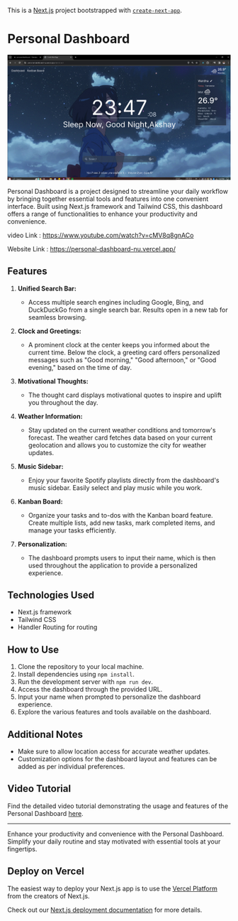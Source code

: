 This is a [Next.js](https://nextjs.org/) project bootstrapped with [`create-next-app`](https://github.com/vercel/next.js/tree/canary/packages/create-next-app).

# Personal Dashboard

[![Personal Dashboard Screenshot](/public/image.png)](https://www.youtube.com/watch?v=cMV8q8gnACo)

Personal Dashboard is a project designed to streamline your daily workflow by bringing together essential tools and features into one convenient interface. Built using Next.js framework and Tailwind CSS, this dashboard offers a range of functionalities to enhance your productivity and convenience.

video Link : https://www.youtube.com/watch?v=cMV8q8gnACo

Website Link : https://personal-dashboard-nu.vercel.app/

## Features

1. **Unified Search Bar:**

   - Access multiple search engines including Google, Bing, and DuckDuckGo from a single search bar. Results open in a new tab for seamless browsing.

2. **Clock and Greetings:**

   - A prominent clock at the center keeps you informed about the current time. Below the clock, a greeting card offers personalized messages such as "Good morning," "Good afternoon," or "Good evening," based on the time of day.

3. **Motivational Thoughts:**

   - The thought card displays motivational quotes to inspire and uplift you throughout the day.

4. **Weather Information:**

   - Stay updated on the current weather conditions and tomorrow's forecast. The weather card fetches data based on your current geolocation and allows you to customize the city for weather updates.

5. **Music Sidebar:**

   - Enjoy your favorite Spotify playlists directly from the dashboard's music sidebar. Easily select and play music while you work.

6. **Kanban Board:**

   - Organize your tasks and to-dos with the Kanban board feature. Create multiple lists, add new tasks, mark completed items, and manage your tasks efficiently.

7. **Personalization:**
   - The dashboard prompts users to input their name, which is then used throughout the application to provide a personalized experience.

## Technologies Used

- Next.js framework
- Tailwind CSS
- Handler Routing for routing

## How to Use

1. Clone the repository to your local machine.
2. Install dependencies using `npm install`.
3. Run the development server with `npm run dev`.
4. Access the dashboard through the provided URL.
5. Input your name when prompted to personalize the dashboard experience.
6. Explore the various features and tools available on the dashboard.

## Additional Notes

- Make sure to allow location access for accurate weather updates.
- Customization options for the dashboard layout and features can be added as per individual preferences.

## Video Tutorial

Find the detailed video tutorial demonstrating the usage and features of the Personal Dashboard [here](https://www.youtube.com/watch?v=cMV8q8gnACo).

---

Enhance your productivity and convenience with the Personal Dashboard. Simplify your daily routine and stay motivated with essential tools at your fingertips.

## Deploy on Vercel

The easiest way to deploy your Next.js app is to use the [Vercel Platform](https://vercel.com/new?utm_medium=default-template&filter=next.js&utm_source=create-next-app&utm_campaign=create-next-app-readme) from the creators of Next.js.

Check out our [Next.js deployment documentation](https://nextjs.org/docs/deployment) for more details.
